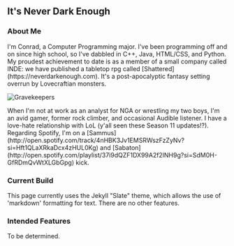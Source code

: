 ## It's Never Dark Enough

### About Me

<p>I'm Conrad, a Computer Programming major. I've been programming off and on since high school, so I've dabbled in C++, Java, HTML/CSS, and Python. My proudest achievement to date is as a member of a small company called INDE: we have published a tabletop rpg called [Shattered](https://neverdarkenough.com). It's a post-apocalyptic fantasy setting overrun by Lovecraftian monsters.</p>

![Gravekeepers](/blob/master/Gravekeepers%20-%20compressed.png)

<p>When I'm not at work as an analyst for NGA or wrestling my two boys, I'm an avid gamer, former rock climber, and occasional Audible listener. I have a love-hate relationship with LoL (y'all seen these Season 11 updates!?). Regarding Spotify, I'm on a [Sammus](http://open.spotify.com/track/4nHBK3Jv1EMSRWszFzZyNv?si=Hft1QLaXRkaDcx4zHUL0Kg) and [Sabaton](http://open.spotify.com/playlist/37i9dQZF1DX99A2f2lNH9g?si=SdM0H-GfRDmQvWtXLGbGpg) kick. </p>

### Current Build

This page currently uses the Jekyll "Slate" theme, which allows the use of 'markdown' formatting for text. There are no other features.

### Intended Features

To be determined.
